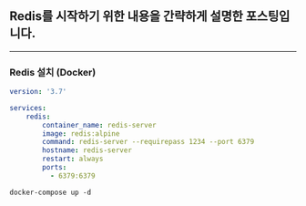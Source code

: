 ## Redis를 시작하기 위한 내용을 간략하게 설명한 포스팅입니다.
---

### Redis 설치 (Docker)

```yml
version: '3.7'

services:
    redis:
        container_name: redis-server
        image: redis:alpine
        command: redis-server --requirepass 1234 --port 6379
        hostname: redis-server
        restart: always
        ports:
          - 6379:6379
```
`docker-compose up -d`
